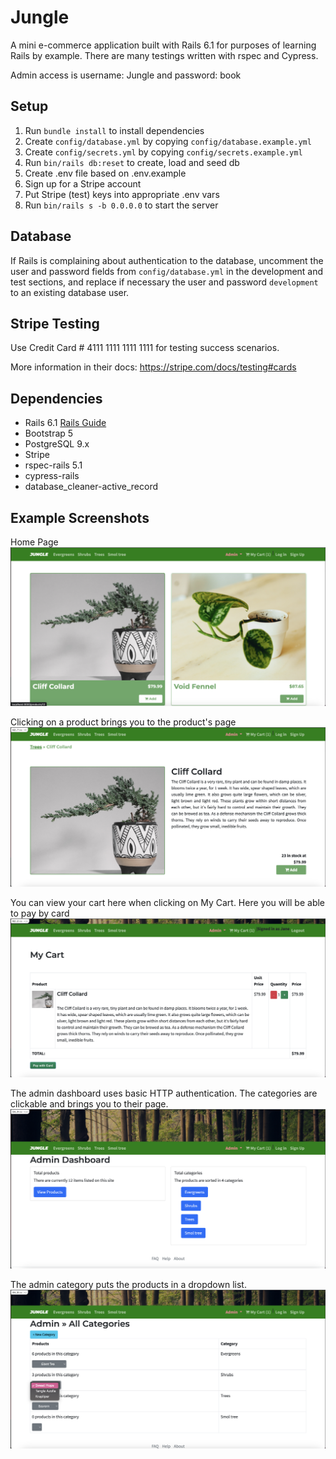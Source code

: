 # Jungle

A mini e-commerce application built with Rails 6.1 for purposes of learning Rails by example. There are many testings written with rspec and Cypress.

Admin access is username: Jungle and password: book

## Setup

1. Run `bundle install` to install dependencies
2. Create `config/database.yml` by copying `config/database.example.yml`
3. Create `config/secrets.yml` by copying `config/secrets.example.yml`
4. Run `bin/rails db:reset` to create, load and seed db
5. Create .env file based on .env.example
6. Sign up for a Stripe account
7. Put Stripe (test) keys into appropriate .env vars
8. Run `bin/rails s -b 0.0.0.0` to start the server

## Database

If Rails is complaining about authentication to the database, uncomment the user and password fields from `config/database.yml` in the development and test sections, and replace if necessary the user and password `development` to an existing database user.

## Stripe Testing

Use Credit Card # 4111 1111 1111 1111 for testing success scenarios.

More information in their docs: <https://stripe.com/docs/testing#cards>

## Dependencies

- Rails 6.1 [Rails Guide](http://guides.rubyonrails.org/v6.1/)
- Bootstrap 5
- PostgreSQL 9.x
- Stripe
- rspec-rails 5.1
- cypress-rails
- database_cleaner-active_record

## Example Screenshots
Home Page
![Home Page](https://github.com/lian-c/jungle-rails/blob/master/app/assets/images/jungle_rails_home.png)

Clicking on a product brings you to the product's page
![product page](https://github.com/lian-c/jungle-rails/blob/master/app/assets/images/jungle_rails_product.png)

You can view your cart here when clicking on My Cart. Here you will be able to pay by card
![Cart](https://github.com/lian-c/jungle-rails/blob/master/app/assets/images/jungle_rails_cart.png)

The admin dashboard uses basic HTTP authentication. The categories are clickable and brings you to their page. 
![Admin Dashboard](https://github.com/lian-c/jungle-rails/blob/master/app/assets/images/jungle_rails_ad.png)

The admin category puts the products in a dropdown list. 
![admin category](https://github.com/lian-c/jungle-rails/blob/master/app/assets/images/jungle_rails_admin.png)
